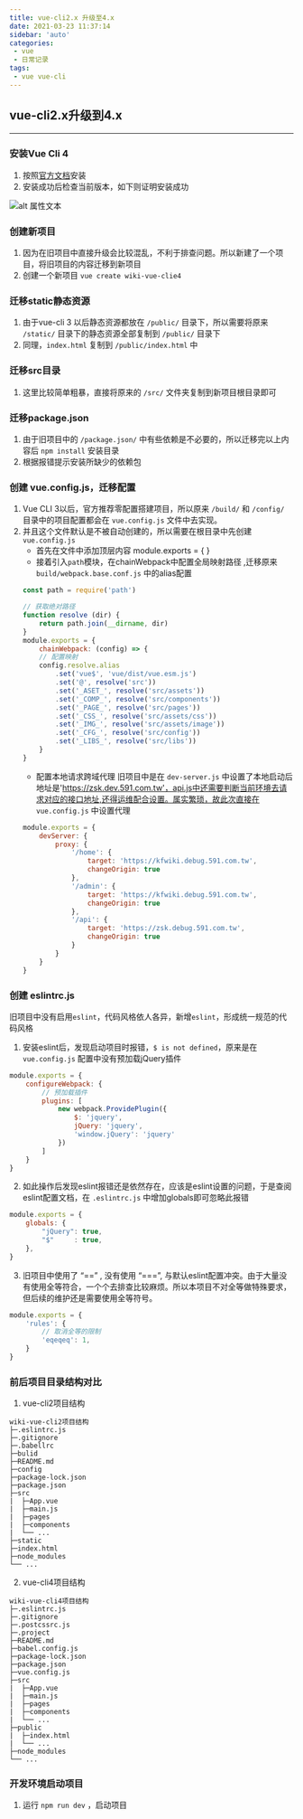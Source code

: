 ```yaml
---
title: vue-cli2.x 升级至4.x
date: 2021-03-23 11:37:14
sidebar: 'auto'
categories: 
 - vue
 - 日常记录 
tags: 
 - vue vue-cli
---
```


## vue-cli2.x升级到4.x
---
### 安装Vue Cli 4
1. 按照[官方文档]()安装
2. 安装成功后检查当前版本，如下则证明安装成功  

![alt 属性文本](https://cdn.nlark.com/yuque/0/2020/png/1152594/1600758734409-7dbc37c9-d077-4cc9-8d52-dc85cedd5154.png)

### 创建新项目
1. 因为在旧项目中直接升级会比较混乱，不利于排查问题。所以新建了一个项目，将旧项目的内容迁移到新项目
2. 创建一个新项目 `vue create wiki-vue-clie4`

### 迁移static静态资源
1. 由于vue-cli 3 以后静态资源都放在 `/public/` 目录下，所以需要将原来 `/static/` 目录下的静态资源全部复制到 `/public/` 目录下
2. 同理，`index.html` 复制到 `/public/index.html` 中

### 迁移src目录
1. 这里比较简单粗暴，直接将原来的 `/src/` 文件夹复制到新项目根目录即可

### 迁移package.json
1. 由于旧项目中的  `/package.json/` 中有些依赖是不必要的，所以迁移完以上内容后 `npm install` 安装目录
2. 根据报错提示安装所缺少的依赖包

### 创建 vue.config.js，迁移配置
1. Vue CLI 3以后，官方推荐零配置搭建项目，所以原来 `/build/`  和  `/config/`  目录中的项目配置都会在 `vue.config.js` 文件中去实现。
2. 并且这个文件默认是不被自动创建的，所以需要在根目录中先创建 `vue.config.js`
    - 首先在文件中添加顶层内容 module.exports = { }
    - 接着引入`path`模块，在chainWebpack中配置全局映射路径 ,迁移原来 `build/webpack.base.conf.js` 中的alias配置
    ```javascript
    const path = require('path')

    // 获取绝对路径
    function resolve (dir) {
        return path.join(__dirname, dir)
    }
    module.exports = {
        chainWebpack: (config) => {
        // 配置映射
        config.resolve.alias
            .set('vue$', 'vue/dist/vue.esm.js')
            .set('@', resolve('src'))
            .set('_ASET_', resolve('src/assets'))
            .set('_COMP_', resolve('src/components'))
            .set('_PAGE_', resolve('src/pages'))
            .set('_CSS_', resolve('src/assets/css'))
            .set('_IMG_', resolve('src/assets/image'))
            .set('_CFG_', resolve('src/config'))
            .set('_LIBS_', resolve('src/libs'))
        }
    }
    ```
    - 配置本地请求跨域代理
        旧项目中是在 `dev-server.js` 中设置了本地启动后地址是'https://zsk.dev.591.com.tw'，api.js中还需要判断当前环境去请求对应的接口地址,还得运维配合设置。属实繁琐，故此次直接在 `vue.config.js` 中设置代理
    ```javascript
    module.exports = {
        devServer: {
            proxy: {
                '/home': {
                    target: 'https://kfwiki.debug.591.com.tw',
                    changeOrigin: true
                },
                '/admin': {
                    target: 'https://kfwiki.debug.591.com.tw',
                    changeOrigin: true
                },
                '/api': {
                    target: 'https://zsk.debug.591.com.tw',
                    changeOrigin: true
                }
            }
        }
    } 
    ```
### 创建 eslintrc.js

旧项目中没有启用`eslint`，代码风格依人各异，新增`eslint`，形成统一规范的代码风格
1. 安装eslint后，发现启动项目时报错，`$ is not defined`，原来是在 `vue.config.js` 配置中没有预加载jQuery插件
```javascript
module.exports = {
    configureWebpack: {
        // 预加载插件
        plugins: [
            new webpack.ProvidePlugin({
                $: 'jquery',
                jQuery: 'jquery',
                'window.jQuery': 'jquery'
            })
        ]
    }
}
```
2. 如此操作后发现eslint报错还是依然存在，应该是eslint设置的问题，于是查阅eslint配置文档，在 `.eslintrc.js` 中增加globals即可忽略此报错
```javascript
module.exports = {
    globals: {
        "jQuery": true,
        "$"     : true,
    },
}
```
3. 旧项目中使用了 “==” , 没有使用 “===”, 与默认eslint配置冲突。由于大量没有使用全等符合，一个个去排查比较麻烦。所以本项目不对全等做特殊要求，但后续的维护还是需要使用全等符号。
```javascript
module.exports = {
    'rules': {
        // 取消全等的限制
        'eqeqeq': 1,
    }
}
```
### 前后项目目录结构对比
1. vue-cli2项目结构
```
wiki-vue-cli2项目结构
├─.eslintrc.js
├─.gitignore
├─.babellrc
├─bulid
├─README.md
├─config
├─package-lock.json
├─package.json
├─src
|  ├─App.vue
|  ├─main.js
|  ├─pages
|  ├─components
|  └── ... 
├─static
├─index.html
├─node_modules
└── ...
```
2. vue-cli4项目结构
```
wiki-vue-cli4项目结构
├─.eslintrc.js
├─.gitignore
├─.postcssrc.js
├─.project
├─README.md
├─babel.config.js
├─package-lock.json
├─package.json
├─vue.config.js
├─src
|  ├─App.vue
|  ├─main.js
|  ├─pages
|  ├─components
|  └── ... 
├─public
|  ├─index.html
|  └── ... 
├─node_modules
└── ...
```
### 开发环境启动项目
1. 运行 `npm run dev` ，启动项目